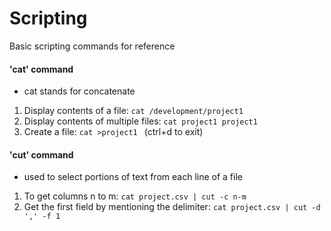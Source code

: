 # Scripting
Basic scripting commands for reference


#### 'cat' command
- cat stands for concatenate
1. Display contents of a file: ```cat /development/project1 ```
2. Display contents of multiple files: ```cat project1 project1```
3. Create a file: ```cat >project1 ``` (ctrl+d to exit)


#### 'cut' command
- used to select portions of text from each line of a file
1. To get columns n to m: ```cat project.csv | cut -c n-m ```
2. Get the first field by mentioning the delimiter: ```cat project.csv | cut -d ',' -f 1 ```
